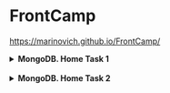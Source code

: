 # FrontCamp

https://marinovich.github.io/FrontCamp/


<details><summary><strong>MongoDB. Home Task 1</strong></summary><p>
  
 # Querying Restaurants Collection:
  ### 1. How many "Chinese" (cuisine restaurants are in"Queen" (borough)?
  ```javascript
    db.restaurants
     .find({ 
      borough: "Queens", 
      cuisine: "Chinese"
     })
     .count()
  ```
<details><summary>Answer</summary><p>728</p></details><br/>
  
  ### 2. What is the _id of the restaurant which has the grade with the highest ever score?
  ```javascript
  db.restaurants
    .find({}, { _id: 1 })
    .sort({ "grades.score": -1 })
    .limit(1)
  ```
<details><summary>Answer</summary><p>
  
```javascript
{ "_id" : ObjectId("5c0ec1b54e7d8bc111518eeb") }
```
</p></details><br/>
	
  ### 3. Add a grade { grade: "A", score: 7, date: ISODate() } to every restaurant in “Manhattan” (borough).
```javascript
  db.restaurants.updateMany(
    { borough: "Manhattan" }, 
    { $push: { grades: { grade: "A", score: 7, date: ISODate() } } }
  )
```
<br/>
	
  ### 4. What are the names of the restaurants which have a grade at index 8 with score less then 7? Use projection to include only names without _id.
  ```javascript
  db.restaurants.find({ "grades.8.score": { $lt: 7 } }, {_id:0, name:1}) 
```
<details><summary>Answer</summary><p>

```javascript
  { "name" : "Silver Krust West Indian Restaurant" }
  { "name" : "Pure Food" }
```
</p></details><br/>
	
  ### 5. What are _id and borough of “Seafood” (cuisine) restaurants which received at least one “B” grade in period from 2014-02-01 to 2014-03-01? Use projection to include only _id and borough.

```javascript
db.restaurants.find(
  { 
    "cuisine": "Seafood", 
    "grades": { $elemMatch: { 
      "grade": "B",
      "date": { 
        $gte: ISODate("2014-02-01T00:00:00Z"), 
        $lte: ISODate("2014-03-01T00:00:00Z") 
      } 
    } } 
  }, 
  { borough: 1 }
)
```
<details><summary>Answer</summary><p>

```javascript
{ 
  "_id" : ObjectId("5c0ec1b54e7d8bc11151c0fc"), 
  "borough" : "Bronx" 
}
{ 
  "_id" : ObjectId("5c0ec1b54e7d8bc11151c36c"), 
  "borough" : "Manhattan" 
}
{ 
  "_id" : ObjectId("5c100b9ce25cff1f948b18aa"), 
  "borough" : "Bronx" 
}
{
  "_id" : ObjectId("5c100b9ce25cff1f948b1b24"), 
  "borough" : "Manhattan" 
}
{
  "_id" : ObjectId("5c100cc7b26d71de0bb6a5ab"), 
  "borough" : "Bronx" 
}
{ 
  "_id" : ObjectId("5c100cc7b26d71de0bb6a823"),
  "borough" : "Manhattan" 
}
```
</p></details><br/>
	
  # Indexing Restaurants Collection
  ### 1. Create an index which will be used by this query and provide proof (from explain() or Compass UI) that the indexis indeed used by the winning plan: 

```javascript
db.restaurants.find({ name: "Glorious Food" }) 
```
  #### Index creation:

```javascript
db.restaurants.createIndex({ name: 1 })
```
<details><summary>Before index creation</summary><p>
  
```json
{
	"queryPlanner" : {
		"plannerVersion" : 1,
		"namespace" : "frontcamp.restaurants",
		"indexFilterSet" : false,
		"parsedQuery" : {
			"name" : {
				"$eq" : "Glorious Food"
			}
		},
		"winningPlan" : {
			"stage" : "COLLSCAN",
			"filter" : {
				"name" : {
					"$eq" : "Glorious Food"
				}
			},
			"direction" : "forward"
		},
		"rejectedPlans" : [ ]
	},
	"serverInfo" : {
		"host" : "mbp-alex",
		"port" : 27017,
		"version" : "4.0.4",
		"gitVersion" : "f288a3bdf201007f3693c58e140056adf8b04839"
	},
	"ok" : 1
}
```
</p></details><br/>
	
<details><summary>After index creation</summary><p>

```json
{ 
  "queryPlanner" : {
    "plannerVersion" : 1,
    "namespace" : "frontcamp.restaurants",
    "indexFilterSet" : false,
    "parsedQuery" : {
      "name" : {
        "$eq" : "Glorious Food"
      }
    },
    "winningPlan" : {
      "stage" : "FETCH",
      "inputStage" : {
        "stage" : "IXSCAN",
        "keyPattern" : {
          "name" : 1
        },
        "indexName" : "name_1",
        "isMultiKey" : false,
        "multiKeyPaths" : {
          "name" : [ ]
        },
        "isUnique" : false,
        "isSparse" : false,
        "isPartial" : false,
        "indexVersion" : 2,
        "direction" : "forward",
        "indexBounds" : {
          "name" : [
            "[\"Glorious Food\", \"Glorious Food\"]"
          ]
        }
      }
    },
    "rejectedPlans" : [ ]
  },
  "serverInfo" : {
    "host" : "mbp-alex",
    "port" : 27017,
    "version" : "4.0.4",
    "gitVersion" : "f288a3bdf201007f3693c58e140056adf8b04839"
  },
  "ok" : 1
}
```
</p></details><br/>
	
  ### 2. Drop index from task

```javascript
db.restaurants.drop({ key: { name: 1 } })
```
<br/>

  ### 3. Create an index to make this query covered and provide proof (from explain() or Compass UI) that it is indeed covered: 
  
```javascript
db.restaurants.find({ restaurant_id: "41098650" }, { _id: 0, borough: 1 })
```

  #### Index creation:

```javascript
db.restaurants.createIndex({ restaurant_id: 1, borough: 1 })
```
<details><summary>Before index creation</summary><p>

```json
{
	"queryPlanner" : {
		"plannerVersion" : 1,
		"namespace" : "frontcamp.restaurants",
		"indexFilterSet" : false,
		"parsedQuery" : {
			"restaurant_id" : {
				"$eq" : "41098650"
			}
		},
		"winningPlan" : {
			"stage" : "PROJECTION",
			"transformBy" : {
				"_id" : 0,
				"borough" : 1
			},
			"inputStage" : {
				"stage" : "COLLSCAN",
				"filter" : {
					"restaurant_id" : {
						"$eq" : "41098650"
					}
				},
				"direction" : "forward"
			}
		},
		"rejectedPlans" : [ ]
	},
	"serverInfo" : {
		"host" : "mbp-alex",
		"port" : 27017,
		"version" : "4.0.4",
		"gitVersion" : "f288a3bdf201007f3693c58e140056adf8b04839"
	},
	"ok" : 1
}
```
</p></details><br/>
	
<details><summary>After index creation</summary><p>

```json
{
	"queryPlanner" : {
		"plannerVersion" : 1,
		"namespace" : "frontcamp.restaurants",
		"indexFilterSet" : false,
		"parsedQuery" : {
			"restaurant_id" : {
				"$eq" : "41098650"
			}
		},
		"winningPlan" : {
			"stage" : "PROJECTION",
			"transformBy" : {
				"_id" : 0,
				"borough" : 1
			},
			"inputStage" : {
				"stage" : "IXSCAN",
				"keyPattern" : {
					"restaurant_id" : 1,
					"borough" : 1
				},
				"indexName" : "restaurant_id_1_borough_1",
				"isMultiKey" : false,
				"multiKeyPaths" : {
					"restaurant_id" : [ ],
					"borough" : [ ]
				},
				"isUnique" : false,
				"isSparse" : false,
				"isPartial" : false,
				"indexVersion" : 2,
				"direction" : "forward",
				"indexBounds" : {
					"restaurant_id" : [
						"[\"41098650\", \"41098650\"]"
					],
					"borough" : [
						"[MinKey, MaxKey]"
					]
				}
			}
		},
		"rejectedPlans" : [ ]
	},
	"serverInfo" : {
		"host" : "mbp-alex",
		"port" : 27017,
		"version" : "4.0.4",
		"gitVersion" : "f288a3bdf201007f3693c58e140056adf8b04839"
	},
	"ok" : 1
}
```
</p></details><br/>
	
  ### 4. Create a partial index on cuisine field which will be used only when filtering on borough equal to“Staten Island": 
  #### Uses index: 

```javascript
db.restaurants.find({ borough: "Staten Island", cuisine: "American" })
```
  #### Does not use index: 

```javascript
db.restaurants.find({ borough: "Staten Island", name: "Bagel Land" })
```
  #### Does not use index: 

```javascript
db.restaurants.find({ borough: "Queens", cuisine: "Pizza" })
```

  #### Index creation:
  
```javascript
db.restaurants.createIndex(
  { cuisine: 1 }, 
  { partialFilterExpression: { borough: "Staten Island" } }
)
```
<details><summary>db.restaurants.find({ borough: "Staten Island", cuisine: "American" }).explain()</summary><p>

```json
{
	"queryPlanner" : {
		"plannerVersion" : 1,
		"namespace" : "frontcamp.restaurants",
		"indexFilterSet" : false,
		"parsedQuery" : {
			"$and" : [
				{
					"borough" : {
						"$eq" : "Staten Island"
					}
				},
				{
					"cuisine" : {
						"$eq" : "American"
					}
				}
			]
		},
		"winningPlan" : {
			"stage" : "FETCH",
			"filter" : {
				"borough" : {
					"$eq" : "Staten Island"
				}
			},
			"inputStage" : {
				"stage" : "IXSCAN",
				"keyPattern" : {
					"cuisine" : 1
				},
				"indexName" : "cuisine_1",
				"isMultiKey" : false,
				"multiKeyPaths" : {
					"cuisine" : [ ]
				},
				"isUnique" : false,
				"isSparse" : false,
				"isPartial" : true,
				"indexVersion" : 2,
				"direction" : "forward",
				"indexBounds" : {
					"cuisine" : [
						"[\"American\", \"American\"]"
					]
				}
			}
		},
		"rejectedPlans" : [ ]
	},
	"serverInfo" : {
		"host" : "mbp-alex",
		"port" : 27017,
		"version" : "4.0.4",
		"gitVersion" : "f288a3bdf201007f3693c58e140056adf8b04839"
	},
	"ok" : 1
}
```
</p></details><br/>
	
<details><summary>db.restaurants.find({ borough: "Staten Island", name: "Bagel Land" }).explain()</summary><p>

```json
	{
	"queryPlanner" : {
		"plannerVersion" : 1,
		"namespace" : "frontcamp.restaurants",
		"indexFilterSet" : false,
		"parsedQuery" : {
			"$and" : [
				{
					"borough" : {
						"$eq" : "Staten Island"
					}
				},
				{
					"name" : {
						"$eq" : "Bagel Land"
					}
				}
			]
		},
		"winningPlan" : {
			"stage" : "COLLSCAN",
			"filter" : {
				"$and" : [
					{
						"borough" : {
							"$eq" : "Staten Island"
						}
					},
					{
						"name" : {
							"$eq" : "Bagel Land"
						}
					}
				]
			},
			"direction" : "forward"
		},
		"rejectedPlans" : [ ]
	},
	"serverInfo" : {
		"host" : "mbp-alex",
		"port" : 27017,
		"version" : "4.0.4",
		"gitVersion" : "f288a3bdf201007f3693c58e140056adf8b04839"
	},
	"ok" : 1
}
```
</p></details><br/>
	
<details><summary>db.restaurants.find({ borough: "Queens", cuisine: "Pizza" }).explain()</summary><p>

```json
	{
	"queryPlanner" : {
		"plannerVersion" : 1,
		"namespace" : "frontcamp.restaurants",
		"indexFilterSet" : false,
		"parsedQuery" : {
			"$and" : [
				{
					"borough" : {
						"$eq" : "Queens"
					}
				},
				{
					"cuisine" : {
						"$eq" : "Pizza"
					}
				}
			]
		},
		"winningPlan" : {
			"stage" : "COLLSCAN",
			"filter" : {
				"$and" : [
					{
						"borough" : {
							"$eq" : "Queens"
						}
					},
					{
						"cuisine" : {
							"$eq" : "Pizza"
						}
					}
				]
			},
			"direction" : "forward"
		},
		"rejectedPlans" : [ ]
	},
	"serverInfo" : {
		"host" : "mbp-alex",
		"port" : 27017,
		"version" : "4.0.4",
		"gitVersion" : "f288a3bdf201007f3693c58e140056adf8b04839"
	},
	"ok" : 1
}
```
</p></details><br/>
	
  ### 5. Create an index to make query from task 3.4 covered and provide proof (from explain() or Compass UI) that it is indeed covered
	
  #### Index creation:
  
```javascript
db.restaurants.createIndex(
  { "grades.8.score": 1, name: 1, _id: 1 }, 
  { partialFilterExpression: { "grades.8.score": { $lt: 7 } } }
)
```
<details><summary>Before index creation</summary><p>
  
```json
{
	"queryPlanner" : {
		"plannerVersion" : 1,
		"namespace" : "frontcamp.restaurants",
		"indexFilterSet" : false,
		"parsedQuery" : {
			"grades.8.score" : {
				"$lt" : 7
			}
		},
		"winningPlan" : {
			"stage" : "PROJECTION",
			"transformBy" : {
				"_id" : 0,
				"name" : 1
			},
			"inputStage" : {
				"stage" : "COLLSCAN",
				"filter" : {
					"grades.8.score" : {
						"$lt" : 7
					}
				},
				"direction" : "forward"
			}
		},
		"rejectedPlans" : [ ]
	},
	"serverInfo" : {
		"host" : "mbp-alex",
		"port" : 27017,
		"version" : "4.0.4",
		"gitVersion" : "f288a3bdf201007f3693c58e140056adf8b04839"
	},
	"ok" : 1
}
```
</p></details><br/>
	
<details><summary>After index creation</summary><p>

```json
{
	"queryPlanner" : {
		"plannerVersion" : 1,
		"namespace" : "frontcamp.restaurants",
		"indexFilterSet" : false,
		"parsedQuery" : {
			"grades.8.score" : {
				"$lt" : 7
			}
		},
		"winningPlan" : {
			"stage" : "PROJECTION",
			"transformBy" : {
				"_id" : 0,
				"name" : 1
			},
			"inputStage" : {
				"stage" : "IXSCAN",
				"keyPattern" : {
					"grades.8.score" : 1,
					"name" : 1
				},
				"indexName" : "grades.8.score_1_name_1",
				"isMultiKey" : false,
				"multiKeyPaths" : {
					"grades.8.score" : [ ],
					"name" : [ ]
				},
				"isUnique" : false,
				"isSparse" : false,
				"isPartial" : true,
				"indexVersion" : 2,
				"direction" : "forward",
				"indexBounds" : {
					"grades.8.score" : [
						"[-inf.0, 7.0)"
					],
					"name" : [
						"[MinKey, MaxKey]"
					]
				}
			}
		},
		"rejectedPlans" : [
			{
				"stage" : "PROJECTION",
				"transformBy" : {
					"_id" : 0,
					"name" : 1
				},
				"inputStage" : {
					"stage" : "FETCH",
					"inputStage" : {
						"stage" : "IXSCAN",
						"keyPattern" : {
							"grades.8.score" : 1
						},
						"indexName" : "grades.8.score_1",
						"isMultiKey" : false,
						"multiKeyPaths" : {
							"grades.8.score" : [ ]
						},
						"isUnique" : false,
						"isSparse" : false,
						"isPartial" : true,
						"indexVersion" : 2,
						"direction" : "forward",
						"indexBounds" : {
							"grades.8.score" : [
								"[-inf.0, 7.0)"
							]
						}
					}
				}
			},
			{
				"stage" : "PROJECTION",
				"transformBy" : {
					"_id" : 0,
					"name" : 1
				},
				"inputStage" : {
					"stage" : "IXSCAN",
					"keyPattern" : {
						"grades.8.score" : 1,
						"name" : 1,
						"_id" : 1
					},
					"indexName" : "grades.8.score_1_name_1__id_1",
					"isMultiKey" : false,
					"multiKeyPaths" : {
						"grades.8.score" : [ ],
						"name" : [ ],
						"_id" : [ ]
					},
					"isUnique" : false,
					"isSparse" : false,
					"isPartial" : true,
					"indexVersion" : 2,
					"direction" : "forward",
					"indexBounds" : {
						"grades.8.score" : [
							"[-inf.0, 7.0)"
						],
						"name" : [
							"[MinKey, MaxKey]"
						],
						"_id" : [
							"[MinKey, MaxKey]"
						]
					}
				}
			}
		]
	},
	"serverInfo" : {
		"host" : "mbp-alex",
		"port" : 27017,
		"version" : "4.0.4",
		"gitVersion" : "f288a3bdf201007f3693c58e140056adf8b04839"
	},
	"ok" : 1
}
```
</p></details><br/>

</p></details><br/>

<details><summary><strong>MongoDB. Home Task 2</strong></summary><p>
  
 </p></details><br/>
